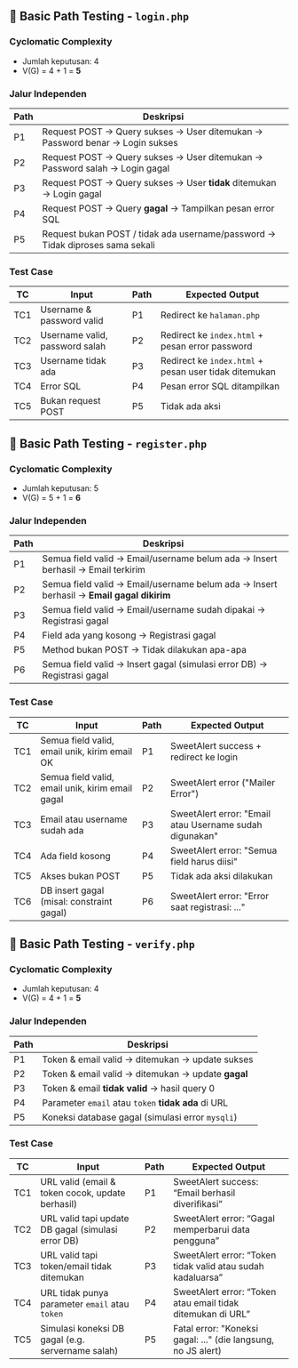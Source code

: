 ## 🧪 Basic Path Testing - `login.php`

### Cyclomatic Complexity

- Jumlah keputusan: 4
- V(G) = 4 + 1 = **5**

### Jalur Independen

| Path | Deskripsi                                                                                           |
|------|-----------------------------------------------------------------------------------------------------|
| P1   | Request POST → Query sukses → User ditemukan → Password benar → Login sukses                        |
| P2   | Request POST → Query sukses → User ditemukan → Password salah → Login gagal                         |
| P3   | Request POST → Query sukses → User **tidak** ditemukan → Login gagal                                |
| P4   | Request POST → Query **gagal** → Tampilkan pesan error SQL                                          |
| P5   | Request bukan POST / tidak ada username/password → Tidak diproses sama sekali                       |

### Test Case

| TC  | Input                           | Path | Expected Output                                 |
|-----|----------------------------------|------|--------------------------------------------------|
| TC1 | Username & password valid       | P1   | Redirect ke `halaman.php`                        |
| TC2 | Username valid, password salah | P2   | Redirect ke `index.html` + pesan error password |
| TC3 | Username tidak ada              | P3   | Redirect ke `index.html` + pesan user tidak ditemukan |
| TC4 | Error SQL                       | P4   | Pesan error SQL ditampilkan                      |
| TC5 | Bukan request POST              | P5   | Tidak ada aksi                                   |

## 🧪 Basic Path Testing - `register.php`

### Cyclomatic Complexity

- Jumlah keputusan: 5
- V(G) = 5 + 1 = **6**

### Jalur Independen

| Path | Deskripsi                                                                                         |
|------|---------------------------------------------------------------------------------------------------|
| P1   | Semua field valid → Email/username belum ada → Insert berhasil → Email terkirim                   |
| P2   | Semua field valid → Email/username belum ada → Insert berhasil → **Email gagal dikirim**          |
| P3   | Semua field valid → Email/username sudah dipakai → Registrasi gagal                               |
| P4   | Field ada yang kosong → Registrasi gagal                                                          |
| P5   | Method bukan POST → Tidak dilakukan apa-apa                                                       |
| P6   | Semua field valid → Insert gagal (simulasi error DB) → Registrasi gagal                           |

### Test Case

| TC  | Input                                            | Path | Expected Output                                              |
|-----|--------------------------------------------------|------|---------------------------------------------------------------|
| TC1 | Semua field valid, email unik, kirim email OK   | P1   | SweetAlert success + redirect ke login                       |
| TC2 | Semua field valid, email unik, kirim email gagal| P2   | SweetAlert error ("Mailer Error")                            |
| TC3 | Email atau username sudah ada                   | P3   | SweetAlert error: "Email atau Username sudah digunakan"      |
| TC4 | Ada field kosong                                | P4   | SweetAlert error: "Semua field harus diisi"                 |
| TC5 | Akses bukan POST                                | P5   | Tidak ada aksi dilakukan                                     |
| TC6 | DB insert gagal (misal: constraint gagal)       | P6   | SweetAlert error: "Error saat registrasi: ..."               |


## 🧪 Basic Path Testing - `verify.php`

### Cyclomatic Complexity

- Jumlah keputusan: 4
- V(G) = 4 + 1 = **5**

### Jalur Independen

| Path | Deskripsi                                                                                  |
|------|--------------------------------------------------------------------------------------------|
| P1   | Token & email valid → ditemukan → update sukses                                            |
| P2   | Token & email valid → ditemukan → update **gagal**                                         |
| P3   | Token & email **tidak valid** → hasil query 0                                              |
| P4   | Parameter `email` atau `token` **tidak ada** di URL                                        |
| P5   | Koneksi database gagal (simulasi error `mysqli`)                                           |

### Test Case

| TC  | Input                                                  | Path | Expected Output                                                 |
|-----|--------------------------------------------------------|------|------------------------------------------------------------------|
| TC1 | URL valid (email & token cocok, update berhasil)      | P1   | SweetAlert success: “Email berhasil diverifikasi”               |
| TC2 | URL valid tapi update DB gagal (simulasi error DB)    | P2   | SweetAlert error: “Gagal memperbarui data pengguna”             |
| TC3 | URL valid tapi token/email tidak ditemukan            | P3   | SweetAlert error: “Token tidak valid atau sudah kadaluarsa”     |
| TC4 | URL tidak punya parameter `email` atau `token`        | P4   | SweetAlert error: “Token atau email tidak ditemukan di URL”     |
| TC5 | Simulasi koneksi DB gagal (e.g. servername salah)     | P5   | Fatal error: "Koneksi gagal: ..." (die langsung, no JS alert)   |
